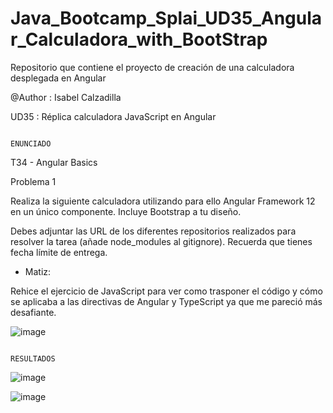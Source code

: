 # Java_Bootcamp_Splai_UD35_Angular_Calculadora_with_BootStrap
Repositorio que contiene el proyecto de creación de una calculadora desplegada en Angular


@Author : Isabel Calzadilla

UD35 : Réplica calculadora JavaScript en Angular




                                                                    ENUNCIADO
                                                                    
                                                                    
                                                                    
                                                                    
T34 - Angular Basics

Problema 1

Realiza la siguiente calculadora utilizando para ello Angular Framework 12 en un único componente. Incluye Bootstrap a tu diseño.

Debes adjuntar las URL de los diferentes repositorios realizados para resolver la tarea (añade node_modules al gitignore). Recuerda que tienes fecha límite de entrega.


- Matiz:


Rehice el ejercicio  de JavaScript para ver como trasponer el código y cómo se aplicaba a las directivas de Angular y TypeScript ya que me pareció más desafiante.


![image](https://user-images.githubusercontent.com/36207623/158866476-ce88ee69-e440-4772-afef-82075c04e25c.png)




                                                                  RESULTADOS
                                                                  
                                                                  
                                                                  
 ![image](https://user-images.githubusercontent.com/36207623/158865458-794bb814-e135-4cd9-bdd5-523bedfd1561.png)


![image](https://user-images.githubusercontent.com/36207623/158865540-6a46cd9a-827f-4ed0-a9a7-066cc93d26e7.png)
